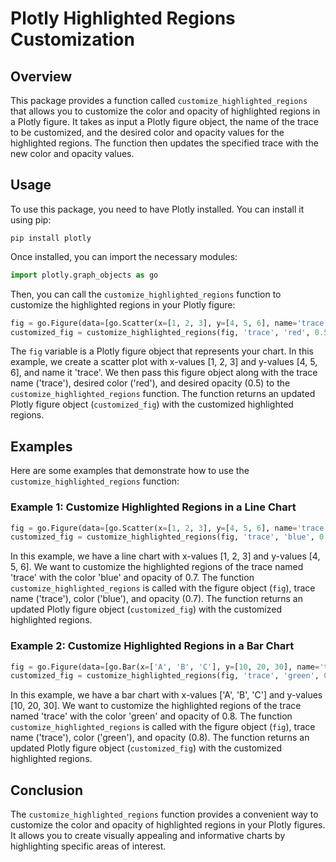 # Plotly Highlighted Regions Customization

## Overview
This package provides a function called `customize_highlighted_regions` that allows you to customize the color and opacity of highlighted regions in a Plotly figure. It takes as input a Plotly figure object, the name of the trace to be customized, and the desired color and opacity values for the highlighted regions. The function then updates the specified trace with the new color and opacity values.

## Usage
To use this package, you need to have Plotly installed. You can install it using pip:

```
pip install plotly
```

Once installed, you can import the necessary modules:

```python
import plotly.graph_objects as go
```

Then, you can call the `customize_highlighted_regions` function to customize the highlighted regions in your Plotly figure:

```python
fig = go.Figure(data=[go.Scatter(x=[1, 2, 3], y=[4, 5, 6], name='trace')])
customized_fig = customize_highlighted_regions(fig, 'trace', 'red', 0.5)
```

The `fig` variable is a Plotly figure object that represents your chart. In this example, we create a scatter plot with x-values [1, 2, 3] and y-values [4, 5, 6], and name it 'trace'. We then pass this figure object along with the trace name ('trace'), desired color ('red'), and desired opacity (0.5) to the `customize_highlighted_regions` function. The function returns an updated Plotly figure object (`customized_fig`) with the customized highlighted regions.

## Examples
Here are some examples that demonstrate how to use the `customize_highlighted_regions` function:

### Example 1: Customize Highlighted Regions in a Line Chart

```python
fig = go.Figure(data=[go.Scatter(x=[1, 2, 3], y=[4, 5, 6], name='trace')])
customized_fig = customize_highlighted_regions(fig, 'trace', 'blue', 0.7)
```

In this example, we have a line chart with x-values [1, 2, 3] and y-values [4, 5, 6]. We want to customize the highlighted regions of the trace named 'trace' with the color 'blue' and opacity of 0.7. The function `customize_highlighted_regions` is called with the figure object (`fig`), trace name ('trace'), color ('blue'), and opacity (0.7). The function returns an updated Plotly figure object (`customized_fig`) with the customized highlighted regions.

### Example 2: Customize Highlighted Regions in a Bar Chart

```python
fig = go.Figure(data=[go.Bar(x=['A', 'B', 'C'], y=[10, 20, 30], name='trace')])
customized_fig = customize_highlighted_regions(fig, 'trace', 'green', 0.8)
```

In this example, we have a bar chart with x-values ['A', 'B', 'C'] and y-values [10, 20, 30]. We want to customize the highlighted regions of the trace named 'trace' with the color 'green' and opacity of 0.8. The function `customize_highlighted_regions` is called with the figure object (`fig`), trace name ('trace'), color ('green'), and opacity (0.8). The function returns an updated Plotly figure object (`customized_fig`) with the customized highlighted regions.

## Conclusion
The `customize_highlighted_regions` function provides a convenient way to customize the color and opacity of highlighted regions in your Plotly figures. It allows you to create visually appealing and informative charts by highlighting specific areas of interest.